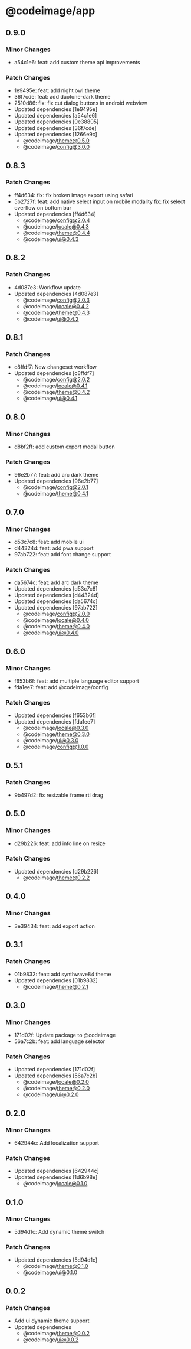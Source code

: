 # @codeimage/app

## 0.9.0

### Minor Changes

- a54c1e6: feat: add custom theme api improvements

### Patch Changes

- 1e9495e: feat: add night owl theme
- 36f7cde: feat: add duotone-dark theme
- 2510d86: fix: fix cut dialog buttons in android webview
- Updated dependencies [1e9495e]
- Updated dependencies [a54c1e6]
- Updated dependencies [0e38805]
- Updated dependencies [36f7cde]
- Updated dependencies [1266e9c]
  - @codeimage/theme@0.5.0
  - @codeimage/config@3.0.0

## 0.8.3

### Patch Changes

- ff4d634: fix: fix broken image export using safari
- 5b2727f: feat: add native select input on mobile modality
  fix: fix select overflow on bottom bar
- Updated dependencies [ff4d634]
  - @codeimage/config@2.0.4
  - @codeimage/locale@0.4.3
  - @codeimage/theme@0.4.4
  - @codeimage/ui@0.4.3

## 0.8.2

### Patch Changes

- 4d087e3: Workflow update
- Updated dependencies [4d087e3]
  - @codeimage/config@2.0.3
  - @codeimage/locale@0.4.2
  - @codeimage/theme@0.4.3
  - @codeimage/ui@0.4.2

## 0.8.1

### Patch Changes

- c8ffdf7: New changeset workflow
- Updated dependencies [c8ffdf7]
  - @codeimage/config@2.0.2
  - @codeimage/locale@0.4.1
  - @codeimage/theme@0.4.2
  - @codeimage/ui@0.4.1

## 0.8.0

### Minor Changes

- d8bf2ff: add custom export modal button

### Patch Changes

- 96e2b77: feat: add arc dark theme
- Updated dependencies [96e2b77]
  - @codeimage/config@2.0.1
  - @codeimage/theme@0.4.1

## 0.7.0

### Minor Changes

- d53c7c8: feat: add mobile ui
- d44324d: feat: add pwa support
- 97ab722: feat: add font change support

### Patch Changes

- da5674c: feat: add arc dark theme
- Updated dependencies [d53c7c8]
- Updated dependencies [d44324d]
- Updated dependencies [da5674c]
- Updated dependencies [97ab722]
  - @codeimage/config@2.0.0
  - @codeimage/locale@0.4.0
  - @codeimage/theme@0.4.0
  - @codeimage/ui@0.4.0

## 0.6.0

### Minor Changes

- f653b6f: feat: add multiple language editor support
- fda1ee7: feat: add @codeimage/config

### Patch Changes

- Updated dependencies [f653b6f]
- Updated dependencies [fda1ee7]
  - @codeimage/locale@0.3.0
  - @codeimage/theme@0.3.0
  - @codeimage/ui@0.3.0
  - @codeimage/config@1.0.0

## 0.5.1

### Patch Changes

- 9b497d2: fix resizable frame rtl drag

## 0.5.0

### Minor Changes

- d29b226: feat: add info line on resize

### Patch Changes

- Updated dependencies [d29b226]
  - @codeimage/theme@0.2.2

## 0.4.0

### Minor Changes

- 3e39434: feat: add export action

## 0.3.1

### Patch Changes

- 01b9832: feat: add synthwave84 theme
- Updated dependencies [01b9832]
  - @codeimage/theme@0.2.1

## 0.3.0

### Minor Changes

- 171d02f: Update package to @codeimage
- 56a7c2b: feat: add language selector

### Patch Changes

- Updated dependencies [171d02f]
- Updated dependencies [56a7c2b]
  - @codeimage/locale@0.2.0
  - @codeimage/theme@0.2.0
  - @codeimage/ui@0.2.0

## 0.2.0

### Minor Changes

- 642944c: Add localization support

### Patch Changes

- Updated dependencies [642944c]
- Updated dependencies [1d6b98e]
  - @codeimage/locale@0.1.0

## 0.1.0

### Minor Changes

- 5d94d1c: Add dynamic theme switch

### Patch Changes

- Updated dependencies [5d94d1c]
  - @codeimage/theme@0.1.0
  - @codeimage/ui@0.1.0

## 0.0.2

### Patch Changes

- Add ui dynamic theme support
- Updated dependencies
  - @codeimage/theme@0.0.2
  - @codeimage/ui@0.0.2
